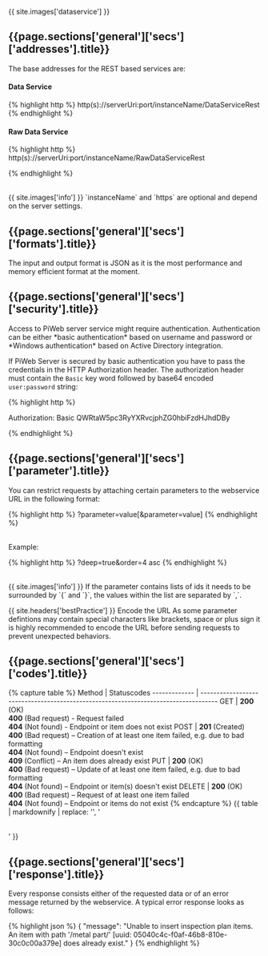 {{ site.images['dataservice'] }} <h2 id="{{page.sections['general']['secs']['addresses'].anchor}}">{{page.sections['general']['secs']['addresses'].title}}</h2>

The base addresses for the REST based services are:

#### Data Service

{% highlight http %}
http(s)://serverUri:port/instanceName/DataServiceRest
{% endhighlight %}

#### Raw Data Service

{% highlight http %}
http(s)://serverUri:port/instanceName/RawDataServiceRest

{% endhighlight %}

<br/>
{{ site.images['info'] }} `instanceName` and `https` are optional and depend on the server settings.

<h2 id="{{page.sections['general']['secs']['formats'].anchor}}">{{page.sections['general']['secs']['formats'].title}}</h2>

The input and output format is JSON as it is the most performance and memory efficient format at the moment.

<h2 id="{{page.sections['general']['secs']['security'].anchor}}">{{page.sections['general']['secs']['security'].title}}</h2>
Access to PiWeb server service might require authentication. Authentication can be either *basic authentication* based on username and password or *Windows authentication* based on Active Directory integration.

If PiWeb Server is secured by basic authentication you have to pass the credentials in the HTTP Authorization header. The authorization header must contain the `Basic` key word followed by base64 encoded `user:password` string:

{% highlight http %}

Authorization: Basic QWRtaW5pc3RyYXRvcjphZG0hbiFzdHJhdDBy

{% endhighlight %}

<h2 id="{{page.sections['general']['secs']['parameter'].anchor}}">{{page.sections['general']['secs']['parameter'].title}}</h2>

You can restrict requests by attaching certain parameters to the webservice URL in the following format:

{% highlight http %}
?parameter=value[&parameter=value]
{% endhighlight %}

<br/>Example:

{% highlight http %}
?deep=true&order=4 asc
{% endhighlight %}

<br/>
{{ site.images['info'] }} If the parameter contains lists of ids it needs to be surrounded by `{` and `}`, the values within the list are separated by `,`.

{{ site.headers['bestPractice'] }} Encode the URL
As some parameter defintions may contain special characters like brackets, space or plus sign it is highly recommended to encode the URL before sending requests to prevent unexpected behaviors.

<h2 id="{{page.sections['general']['secs']['codes'].anchor}}">{{page.sections['general']['secs']['codes'].title}}</h2>

{% capture table %}
Method        | Statuscodes
------------- | -----------------------------------------------------------------------------------
GET           | **200** (OK)<br> **400** (Bad request) - Request failed <br> **404** (Not found) - Endpoint or item does not exist
POST           | **201** (Created)<br> **400** (Bad request) – Creation of at least one item failed, e.g. due to bad formatting <br> **404** (Not found) – Endpoint doesn't exist <br> **409** (Conflict) – An item does already exist
PUT          | **200** (OK)<br> **400** (Bad request) –  Update of at least one item failed, e.g. due to bad formatting <br> **404** (Not found) – Endpoint or item(s) doesn't exist
DELETE        | **200** (OK)<br>**400** (Bad request) – Request of at least one item failed <br> **404** (Not found) – Endpoint or items do not exist
{% endcapture %}
{{ table | markdownify | replace: '<table>', '<table class="table table-hover">' }}


<h2 id="{{page.sections['general']['secs']['response'].anchor}}">{{page.sections['general']['secs']['response'].title}}</h2>
Every response consists either of the requested data or of an error message returned by the webservice. A typical error response looks as follows:

{% highlight json %}
{
   "message": "Unable to insert inspection plan items. An item with path '/metal part/'
               [uuid: 05040c4c-f0af-46b8-810e-30c0c00a379e] does already exist."
}
{% endhighlight %}
